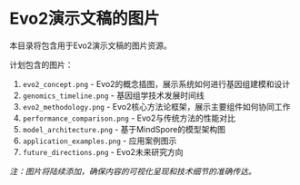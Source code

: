 # Evo2演示文稿的图片

本目录将包含用于Evo2演示文稿的图片资源。

计划包含的图片：

1. `evo2_concept.png` - Evo2的概念插图，展示系统如何进行基因组建模和设计
2. `genomics_timeline.png` - 基因组学技术发展时间线
3. `evo2_methodology.png` - Evo2核心方法论框架，展示主要组件如何协同工作
4. `performance_comparison.png` - Evo2与传统方法的性能对比
5. `model_architecture.png` - 基于MindSpore的模型架构图
6. `application_examples.png` - 应用案例图示
7. `future_directions.png` - Evo2未来研究方向

*注：图片将陆续添加，确保内容的可视化呈现和技术细节的准确传达。*